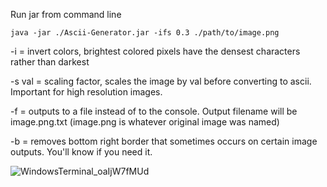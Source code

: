 Run jar from command line

`java -jar ./Ascii-Generator.jar -ifs 0.3 ./path/to/image.png`

-i = invert colors, brightest colored pixels have the densest characters rather than darkest

-s val = scaling factor, scales the image by val before converting to ascii. Important for high resolution images.

-f = outputs to a file instead of to the console. Output filename will be image.png.txt (image.png is whatever original image was named)

-b = removes bottom right border that sometimes occurs on certain image outputs. You'll know if you need it.


![WindowsTerminal_oaIjW7fMUd](https://github.com/user-attachments/assets/7b8bb38a-e663-43d6-9183-f80794eac211)
